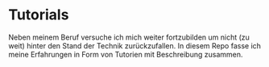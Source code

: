 # Tutorials

Neben meinem Beruf versuche ich mich weiter fortzubilden um nicht (zu weit) hinter den Stand der Technik zurückzufallen. In diesem Repo fasse ich meine Erfahrungen in Form von Tutorien mit Beschreibung zusammen.